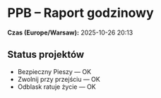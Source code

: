 # PPB – Raport godzinowy
**Czas (Europe/Warsaw):** 2025-10-26 20:13

## Status projektów
- Bezpieczny Pieszy — OK
- Zwolnij przy przejściu — OK
- Odblask ratuje życie — OK

